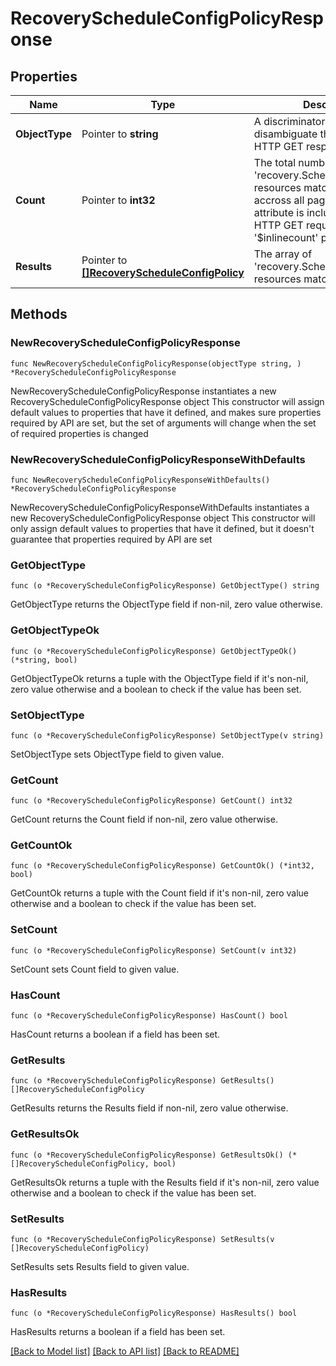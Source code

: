 # RecoveryScheduleConfigPolicyResponse

## Properties

Name | Type | Description | Notes
------------ | ------------- | ------------- | -------------
**ObjectType** | Pointer to **string** | A discriminator value to disambiguate the schema of a HTTP GET response body. | 
**Count** | Pointer to **int32** | The total number of &#39;recovery.ScheduleConfigPolicy&#39; resources matching the request, accross all pages. The &#39;Count&#39; attribute is included when the HTTP GET request includes the &#39;$inlinecount&#39; parameter. | [optional] 
**Results** | Pointer to [**[]RecoveryScheduleConfigPolicy**](recovery.ScheduleConfigPolicy.md) | The array of &#39;recovery.ScheduleConfigPolicy&#39; resources matching the request. | [optional] 

## Methods

### NewRecoveryScheduleConfigPolicyResponse

`func NewRecoveryScheduleConfigPolicyResponse(objectType string, ) *RecoveryScheduleConfigPolicyResponse`

NewRecoveryScheduleConfigPolicyResponse instantiates a new RecoveryScheduleConfigPolicyResponse object
This constructor will assign default values to properties that have it defined,
and makes sure properties required by API are set, but the set of arguments
will change when the set of required properties is changed

### NewRecoveryScheduleConfigPolicyResponseWithDefaults

`func NewRecoveryScheduleConfigPolicyResponseWithDefaults() *RecoveryScheduleConfigPolicyResponse`

NewRecoveryScheduleConfigPolicyResponseWithDefaults instantiates a new RecoveryScheduleConfigPolicyResponse object
This constructor will only assign default values to properties that have it defined,
but it doesn't guarantee that properties required by API are set

### GetObjectType

`func (o *RecoveryScheduleConfigPolicyResponse) GetObjectType() string`

GetObjectType returns the ObjectType field if non-nil, zero value otherwise.

### GetObjectTypeOk

`func (o *RecoveryScheduleConfigPolicyResponse) GetObjectTypeOk() (*string, bool)`

GetObjectTypeOk returns a tuple with the ObjectType field if it's non-nil, zero value otherwise
and a boolean to check if the value has been set.

### SetObjectType

`func (o *RecoveryScheduleConfigPolicyResponse) SetObjectType(v string)`

SetObjectType sets ObjectType field to given value.


### GetCount

`func (o *RecoveryScheduleConfigPolicyResponse) GetCount() int32`

GetCount returns the Count field if non-nil, zero value otherwise.

### GetCountOk

`func (o *RecoveryScheduleConfigPolicyResponse) GetCountOk() (*int32, bool)`

GetCountOk returns a tuple with the Count field if it's non-nil, zero value otherwise
and a boolean to check if the value has been set.

### SetCount

`func (o *RecoveryScheduleConfigPolicyResponse) SetCount(v int32)`

SetCount sets Count field to given value.

### HasCount

`func (o *RecoveryScheduleConfigPolicyResponse) HasCount() bool`

HasCount returns a boolean if a field has been set.

### GetResults

`func (o *RecoveryScheduleConfigPolicyResponse) GetResults() []RecoveryScheduleConfigPolicy`

GetResults returns the Results field if non-nil, zero value otherwise.

### GetResultsOk

`func (o *RecoveryScheduleConfigPolicyResponse) GetResultsOk() (*[]RecoveryScheduleConfigPolicy, bool)`

GetResultsOk returns a tuple with the Results field if it's non-nil, zero value otherwise
and a boolean to check if the value has been set.

### SetResults

`func (o *RecoveryScheduleConfigPolicyResponse) SetResults(v []RecoveryScheduleConfigPolicy)`

SetResults sets Results field to given value.

### HasResults

`func (o *RecoveryScheduleConfigPolicyResponse) HasResults() bool`

HasResults returns a boolean if a field has been set.


[[Back to Model list]](../README.md#documentation-for-models) [[Back to API list]](../README.md#documentation-for-api-endpoints) [[Back to README]](../README.md)



